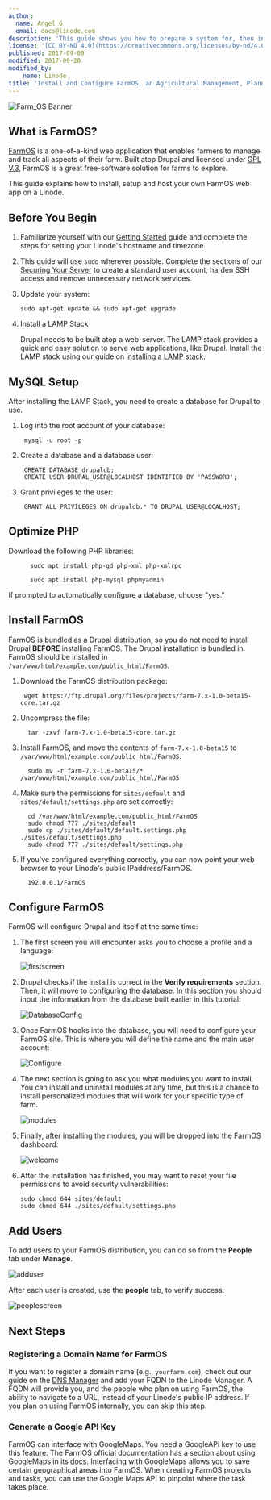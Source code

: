 ```yaml
---
author:
  name: Angel G
  email: docs@linode.com
description: 'This guide shows you how to prepare a system for, then install and set up the agribusiness management web app, FarmOS.'
license: '[CC BY-ND 4.0](https://creativecommons.org/licenses/by-nd/4.0)'
published: 2017-09-09
modified: 2017-09-20
modified_by:
    name: Linode
title: 'Install and Configure FarmOS, an Agricultural Management, Planning and Record-Keeping Web App'
---
```


![Farm_OS Banner](/docs/assets/FarmOS.png)

## What is FarmOS?

[FarmOS](http://farmos.org/) is a one-of-a-kind web application that enables farmers to manage and track all aspects of their farm. Built atop Drupal and licensed under [GPL V.3](https://www.gnu.org/licenses/gpl-3.0.en.html), FarmOS is a great free-software solution for farms to explore. 

This guide explains how to install, setup and host your own FarmOS web app on a Linode. 


## Before You Begin

1.  Familiarize yourself with our [Getting Started](/docs/getting-started) guide and complete the steps for setting your Linode's hostname and timezone.

2.  This guide will use `sudo` wherever possible. Complete the sections of our [Securing Your Server](/docs/security/securing-your-server) to create a standard user account, harden SSH access and remove unnecessary network services.

3.  Update your system:

        sudo apt-get update && sudo apt-get upgrade


4. Install a LAMP Stack

   Drupal needs to be built atop a web-server. The LAMP stack provides a quick and easy solution to serve web applications, like Drupal. Install the LAMP stack using our guide on [installing a LAMP stack](https://www.linode.com/docs/web-servers/lamp/install-lamp-stack-on-ubuntu-16-04). 


## MySQL Setup

After installing the LAMP Stack, you need to create a database for Drupal to use. 

1. Log into the root account of your database:

        mysql -u root -p
        
2. Create a database and a database user:

        CREATE DATABASE drupaldb;
        CREATE USER DRUPAL_USER@LOCALHOST IDENTIFIED BY 'PASSWORD';
        
3. Grant privileges to the user:

        GRANT ALL PRIVILEGES ON drupaldb.* TO DRUPAL_USER@LOCALHOST;

## Optimize PHP 

Download the following PHP libraries:

          sudo apt install php-gd php-xml php-xmlrpc
          
          sudo apt install php-mysql phpmyadmin

If prompted to automatically configure a database, choose "yes."


## Install FarmOS

FarmOS is bundled as a Drupal distribution, so you do not need to install Drupal **BEFORE** installing FarmOS. The Drupal installation is bundled in. FarmOS should be installed in `/var/www/html/example.com/public_html/FarmOS`. 

1. Download the FarmOS distribution package:

        wget https://ftp.drupal.org/files/projects/farm-7.x-1.0-beta15-core.tar.gz

2. Uncompress the file: 

         tar -zxvf farm-7.x-1.0-beta15-core.tar.gz

3. Install FarmOS, and move the contents of `farm-7.x-1.0-beta15` to `/var/www/html/example.com/public_html/FarmOS`. 

         sudo mv -r farm-7.x-1.0-beta15/*  /var/www/html/example.com/public_html/FarmOS

4. Make sure the permissions for `sites/default` and `sites/default/settings.php` are set correctly:

         cd /var/www/html/example.com/public_html/FarmOS
         sudo chmod 777 ./sites/default
         sudo cp ./sites/default/default.settings.php ./sites/default/settings.php
         sudo chmod 777 ./sites/default/settings.php

5. If you've configured everything correctly, you can now point your web browser to your Linode's public IPaddress/FarmOS.

         192.0.0.1/FarmOS

## Configure FarmOS

FarmOS will configure Drupal and itself at the same time:

1. The first screen you will encounter asks you to choose a profile and a language:

    ![firstscreen](/docs/assets/FarmOS/firstscreen.png)

2. Drupal checks if the install is correct in the **Verify requirements** section. Then, it will move to configuring the database. In this section you should input the information from the database built earlier in this tutorial:

    ![DatabaseConfig](/docs/assets/FarmOS/second.png)

3. Once FarmOS hooks into the database, you will need to configure your FarmOS site. This is where you will define the name and the main user account:

    ![Configure](/docs/assets/FarmOS/configure.png)

4. The next section is going to ask you what modules you want to install. You can install and uninstall modules at any time, but this is a chance to install personalized modules that will work for your specific type of farm.

    ![modules](/docs/assets/FarmOS/modules.png)

5. Finally, after installing the modules, you will be dropped into the FarmOS dashboard:

    ![welcome](/docs/assets/FarmOS/welcome.png)

6. After the installation has finished, you may want to reset your file permissions to avoid security vulnerabilities:

       sudo chmod 644 sites/default
       sudo chmod 644 ./sites/default/settings.php


## Add Users
To add users to your FarmOS distribution, you can do so from the **People** tab under **Manage**. 

   ![adduser](/docs/assets/FarmOS/Adduser.png)


After each user is created, use the **people** tab, to verify success: 

![peoplescreen](/docs/assets/FarmOS/peoplescreen.png)

## Next Steps

### Registering a Domain Name for FarmOS
If you want to register a domain name (e.g., `yourfarm.com`), check out our guide on the [DNS Manager](https://www.linode.com/docs/networking/dns/dns-manager-overview) and add your FQDN to the Linode Manager. A FQDN will provide you, and the people who plan on using FarmOS, the ability to navigate to a URL, instead of your Linode's public IP address. If you plan on using FarmOS internally, you can skip this step. 


### Generate a Google API Key 
FarmOS can interface with GoogleMaps. You need a GoogleAPI key to use this feature. The FarmOS official documentation has a section about using GoogleMaps in its [docs](http://farmos.org/hosting/googlemaps/). Interfacing with GoogleMaps allows you to save certain geographical areas into FarmOS. When creating FarmOS projects and tasks, you can use the Google Maps API to pinpoint where the task takes place. 




